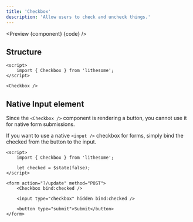 ```yaml
---
title: 'Checkbox'
description: 'Allow users to check and uncheck things.'
---
```


<script>
	import {ComponentAPI, Preview} from '$site/index.ts';
	import {api, component, code} from '$ref/checkbox';
</script>

<Preview {component} {code} />

## Structure

```svelte
<script>
	import { Checkbox } from 'lithesome';
</script>

<Checkbox />
```

## Native Input element

Since the `<Checkbox />` component is rendering a button, you cannot use it for native form submissions.

If you want to use a native `<input />` checkbox for forms, simply bind the checked from the button to the input.

```svelte
<script>
	import { Checkbox } from 'lithesome';

	let checked = $state(false);
</script>

<form action="?/update" method="POST">
	<Checkbox bind:checked />

	<input type="checkbox" hidden bind:checked />

	<button type="submit">Submit</button>
</form>
```

<ComponentAPI data={api} />
